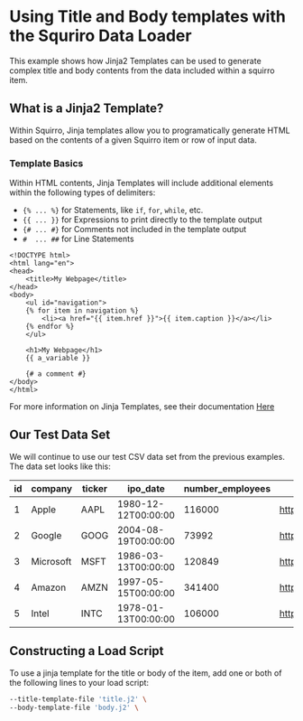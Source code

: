 # Using Title and Body templates with the Squriro Data Loader

This example shows how Jinja2 Templates can be used to generate complex title and body contents from the data included within a squirro item.

## What is a Jinja2 Template?

Within Squirro, Jinja templates allow you to programatically generate HTML based on the contents of a given Squirro item or row of input data.

### Template Basics

Within HTML contents, Jinja Templates will include additional elements within the following types of delimiters:

* `{% ... %}` for Statements, like `if`, `for`, `while`, etc.
* `{{ ... }}` for Expressions to print directly to the template output
* `{# ... #}` for Comments not included in the template output
* `#  ... ##` for Line Statements


```jinja
<!DOCTYPE html>
<html lang="en">
<head>
    <title>My Webpage</title>
</head>
<body>
    <ul id="navigation">
    {% for item in navigation %}
        <li><a href="{{ item.href }}">{{ item.caption }}</a></li>
    {% endfor %}
    </ul>

    <h1>My Webpage</h1>
    {{ a_variable }}

    {# a comment #}
</body>
</html>
```

For more information on Jinja Templates, see their documentation [Here](http://jinja.pocoo.org/docs/2.9/)

## Our Test Data Set
We will continue to use our test CSV data set from the previous examples.
The data set looks like this:

|id|company|ticker|ipo_date|number_employees|link|
|---|---|---|---|---|---|
|1|Apple|AAPL|1980-12-12T00:00:00|116000|https://finance.yahoo.com/quote/AAPL|
|2|Google|GOOG|2004-08-19T00:00:00|73992|https://finance.yahoo.com/quote/GOOG|
|3|Microsoft|MSFT|1986-03-13T00:00:00|120849|https://finance.yahoo.com/quote/MSFT|
|4|Amazon|AMZN|1997-05-15T00:00:00|341400|https://finance.yahoo.com/quote/AMZN|
|5|Intel|INTC|1978-01-13T00:00:00|106000|https://finance.yahoo.com/quote/INTC|

## Constructing a Load Script
To use a jinja template for the title or body of the item, add one or both of the following lines to your load script:
```bash
--title-template-file 'title.j2' \
--body-template-file 'body.j2' \
```
